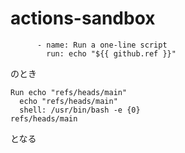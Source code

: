 # actions-sandbox

```
      - name: Run a one-line script
        run: echo "${{ github.ref }}"
```
のとき
```
Run echo "refs/heads/main"
  echo "refs/heads/main"
  shell: /usr/bin/bash -e {0}
refs/heads/main
```
となる
